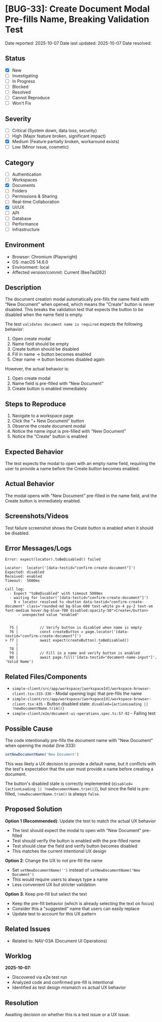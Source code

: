 # [BUG-33]: Create Document Modal Pre-fills Name, Breaking Validation Test

Date reported: 2025-10-07
Date last updated: 2025-10-07
Date resolved:

## Status

- [x] New
- [ ] Investigating
- [ ] In Progress
- [ ] Blocked
- [ ] Resolved
- [ ] Cannot Reproduce
- [ ] Won't Fix

## Severity

- [ ] Critical (System down, data loss, security)
- [ ] High (Major feature broken, significant impact)
- [x] Medium (Feature partially broken, workaround exists)
- [ ] Low (Minor issue, cosmetic)

## Category

- [ ] Authentication
- [ ] Workspaces
- [x] Documents
- [ ] Folders
- [ ] Permissions & Sharing
- [ ] Real-time Collaboration
- [x] UI/UX
- [ ] API
- [ ] Database
- [ ] Performance
- [ ] Infrastructure

## Environment

- Browser: Chromium (Playwright)
- OS: macOS 14.6.0
- Environment: local
- Affected version/commit: Current (8ee7ad262)

## Description

The document creation modal automatically pre-fills the name field with "New Document" when opened, which means the "Create" button is never disabled. This breaks the validation test that expects the button to be disabled when the name field is empty.

The test `validates document name is required` expects the following behavior:
1. Open create modal
2. Name field should be empty
3. Create button should be disabled
4. Fill in name → button becomes enabled
5. Clear name → button becomes disabled again

However, the actual behavior is:
1. Open create modal
2. Name field is pre-filled with "New Document"
3. Create button is enabled immediately

## Steps to Reproduce

1. Navigate to a workspace page
2. Click the "+ New Document" button
3. Observe the create document modal
4. Notice the name input is pre-filled with "New Document"
5. Notice the "Create" button is enabled

## Expected Behavior

The test expects the modal to open with an empty name field, requiring the user to provide a name before the Create button becomes enabled.

## Actual Behavior

The modal opens with "New Document" pre-filled in the name field, and the Create button is immediately enabled.

## Screenshots/Videos

Test failure screenshot shows the Create button is enabled when it should be disabled.

## Error Messages/Logs

```
Error: expect(locator).toBeDisabled() failed

Locator:  locator('[data-testid="confirm-create-document"]')
Expected: disabled
Received: enabled
Timeout:  5000ms

Call log:
  - Expect "toBeDisabled" with timeout 5000ms
  - waiting for locator('[data-testid="confirm-create-document"]')
    9 × locator resolved to <button data-testid="confirm-create-document" class="rounded-md bg-blue-600 text-white px-4 py-2 text-sm font-medium hover:bg-blue-700 disabled:opacity-50">Create</button>
      - unexpected value "enabled"


  75 | 			// Verify button is disabled when name is empty
  76 | 			const createButton = page.locator('[data-testid="confirm-create-document"]')
> 77 | 			await expect(createButton).toBeDisabled()
     | 			                           ^
  78 |
  79 | 			// Fill in a name and verify button is enabled
  80 | 			await page.fill('[data-testid="document-name-input"]', 'Valid Name')
```

## Related Files/Components

- `simple-client/src/app/workspace/[workspaceId]/workspace-browser-client.tsx:333-336` - Modal opening logic that pre-fills the name
- `simple-client/src/app/workspace/[workspaceId]/workspace-browser-client.tsx:435` - Button disabled state: `disabled={actionLoading || !newDocumentName.trim()}`
- `simple-client/e2e/document-ui-operations.spec.ts:57-92` - Failing test

## Possible Cause

The code intentionally pre-fills the document name with "New Document" when opening the modal (line 333):

```typescript
setNewDocumentName('New Document')
```

This was likely a UX decision to provide a default name, but it conflicts with the test's expectation that the user must provide a name before creating a document.

The button's disabled state is correctly implemented (`disabled={actionLoading || !newDocumentName.trim()}`), but since the field is pre-filled, `!newDocumentName.trim()` is always `false`.

## Proposed Solution

**Option 1 (Recommended)**: Update the test to match the actual UX behavior
- The test should expect the modal to open with "New Document" pre-filled
- Test should verify the button is enabled with the pre-filled name
- Test should clear the field and verify button becomes disabled
- This matches the current intentional UX design

**Option 2**: Change the UX to not pre-fill the name
- Set `setNewDocumentName('')` instead of `setNewDocumentName('New Document')`
- This would require users to always type a name
- Less convenient UX but stricter validation

**Option 3**: Keep pre-fill but select the text
- Keep the pre-fill behavior (which is already selecting the text on focus)
- Consider this a "suggested" name that users can easily replace
- Update test to account for this UX pattern

## Related Issues

- Related to: NAV-03A (Document UI Operations)

## Worklog

**2025-10-07:**
- Discovered via e2e test run
- Analyzed code and confirmed pre-fill is intentional
- Identified as test design mismatch vs actual UX behavior

## Resolution

Awaiting decision on whether this is a test issue or a UX issue.
